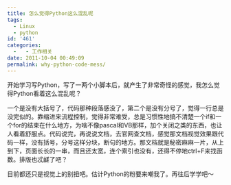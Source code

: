 ```yaml
---
title: 怎么觉得Python这么混乱呢
tags:
  - Linux
  - python
id: '461'
categories:
  -   - 工作相关
date: 2011-10-04 00:49:09
permalink: why-python-code-mess/
---
```


开始学习写Python，写了一两个小脚本后，就产生了非常奇怪的感觉，我怎么觉得Python看着这么混乱呢？

一个是没有大括号了，代码那种段落感没了，第二个是没有分号了，觉得一行总是没完似的。靠缩进来流程控制，觉得非常难受，总是习惯性地搞不清楚一个if和一个for的结束在什么地方，为啥不像pascal和VB那样，加个关闭之类的东西，也让人看着舒服点。代码说完，再说说文档，去官网查文档，感觉那文档视觉效果跟代码一样，没有括号，分号这样分块，断句的地方。那文档就是秘密麻麻一片，从上到下，页面长长的一串，而且还太宽，连个索引也没有，还得不停地ctrl+F来找函数。排版也忒鹾了吧？

目前都还只是视觉上的别扭吧。估计Python的粉要来嘲我了。再往后学学吧～